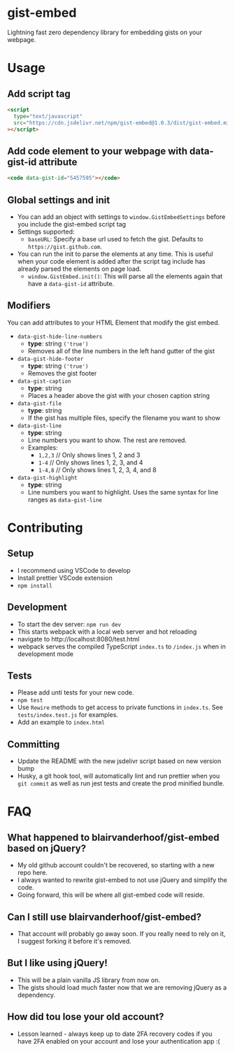# gist-embed

Lightning fast zero dependency library for embedding gists on your webpage.

# Usage

## Add script tag

```html
<script
  type="text/javascript"
  src="https://cdn.jsdelivr.net/npm/gist-embed@1.0.3/dist/gist-embed.min.js"
></script>
```

## Add code element to your webpage with data-gist-id attribute

```html
<code data-gist-id="5457595"></code>
```

## Global settings and init

- You can add an object with settings to `window.GistEmbedSettings` before you include the gist-embed script tag
- Settings supported:
  - `baseURL`: Specify a base url used to fetch the gist. Defaults to `https://gist.github.com`.
- You can run the init to parse the elements at any time. This is useful when your code element is added after the script tag include has already parsed the elements on page load.
  - `window.GistEmbed.init()`: This will parse all the elements again that have a `data-gist-id` attribute.

## Modifiers

You can add attributes to your HTML Element that modify the gist embed.

- `data-gist-hide-line-numbers`
  - **type**: string `('true')`
  - Removes all of the line numbers in the left hand gutter of the gist
- `data-gist-hide-footer`
  - **type**: string `('true')`
  - Removes the gist footer
- `data-gist-caption`
  - **type**: string
  - Places a header above the gist with your chosen caption string
- `data-gist-file`
  - **type**: string
  - If the gist has multiple files, specify the filename you want to show
- `data-gist-line`
  - **type**: string
  - Line numbers you want to show. The rest are removed.
  - Examples:
    - `1,2,3` // Only shows lines 1, 2 and 3
    - `1-4` // Only shows lines 1, 2, 3, and 4
    - `1-4,8` // Only shows lines 1, 2, 3, 4, and 8
- `data-gist-highlight`
  - **type**: string
  - Line numbers you want to highlight. Uses the same syntax for line ranges as `data-gist-line`

# Contributing

## Setup

- I recommend using VSCode to develop
- Install prettier VSCode extension
- `npm install`

## Development

- To start the dev server: `npm run dev`
- This starts webpack with a local web server and hot reloading
- navigate to http://localhost:8080/test.html
- webpack serves the compiled TypeScript `index.ts` to `/index.js` when in development mode

## Tests

- Please add unti tests for your new code.
- `npm test`
- Use `Rewire` methods to get access to private functions in `index.ts`. See `tests/index.test.js` for examples.
- Add an example to `index.html`

## Committing

- Update the README with the new jsdelivr script based on new version bump
- Husky, a git hook tool, will automatically lint and run prettier when you `git commit` as well as run jest tests and create the prod minified bundle.

# FAQ

## What happened to blairvanderhoof/gist-embed based on jQuery?

- My old github account couldn't be recovered, so starting with a new repo here.
- I always wanted to rewrite gist-embed to not use jQuery and simplify the code.
- Going forward, this will be where all gist-embed code will reside.

## Can I still use blairvanderhoof/gist-embed?

- That account will probably go away soon. If you really need to rely on it, I suggest forking it before it's removed.

## But I like using jQuery!

- This will be a plain vanilla JS library from now on.
- The gists should load much faster now that we are removing jQuery as a dependency.

## How did tou lose your old account?

- Lesson learned - always keep up to date 2FA recovery codes if you have 2FA enabled on your account and lose your authentication app :(
